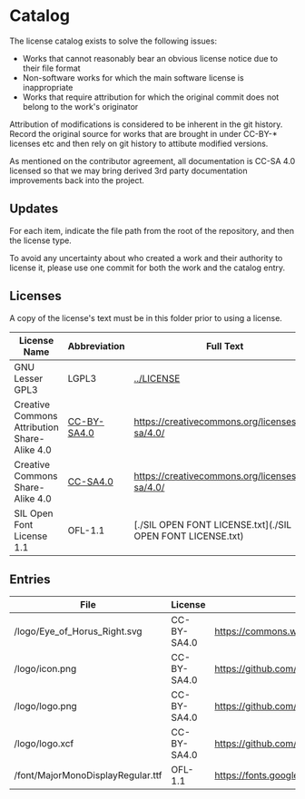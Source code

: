 # Catalog

The license catalog exists to solve the following issues:

* Works that cannot reasonably bear an obvious license notice due to their file format
* Non-software works for which the main software license is inappropriate
* Works that require attribution for which the original commit does not belong to the work's originator

Attribution of modifications is considered to be inherent in the git history.  Record the original source for works that are brought in under CC-BY-* licenses etc and then rely on git history to attibute modified versions.

As mentioned on the contributor agreement, all documentation is CC-SA 4.0 licensed so that we may bring derived 3rd party documentation improvements back into the project.

## Updates

For each item, indicate the file path from the root of the repository, and then the license type.

To avoid any uncertainty about who created a work and their authority to license it, please use one commit for both the work and the catalog entry.

## Licenses

A copy of the license's text must be in this folder prior to using a license.

| License Name | Abbreviation | Full Text |License Link|
|--------------|--------------|-----------|--------------|
|GNU Lesser GPL3 |LGPL3|[../LICENSE](../LICENSE)|https://www.gnu.org/licenses/lgpl-3.0.en.html|
|Creative Commons Attribution Share-Alike 4.0|[CC-BY-SA4.0](./CC-BY-SA-4.0)|https://creativecommons.org/licenses/by-sa/4.0/|
|Creative Commons Share-Alike 4.0|[CC-SA4.0](./CC-SA-4.0)|https://creativecommons.org/licenses/by-sa/4.0/|
|SIL Open Font License 1.1|OFL-1.1|[./SIL OPEN FONT LICENSE.txt](./SIL OPEN FONT LICENSE.txt)|https://opensource.org/licenses/OFL-1.1|

## Entries

| File | License |Original Source / Author|
|------|---------|---------------|
|/logo/Eye_of_Horus_Right.svg|CC-BY-SA4.0|https://commons.wikimedia.org/wiki/File:Eye_of_Horus_Right.svg|
|/logo/icon.png|CC-BY-SA4.0|https://github.com/knappador|
|/logo/logo.png|CC-BY-SA4.0|https://github.com/knappador|
|/logo/logo.xcf|CC-BY-SA4.0|https://github.com/knappador|
|/font/MajorMonoDisplayRegular.ttf|OFL-1.1|https://fonts.google.com/specimen/Major+Mono+Display|
